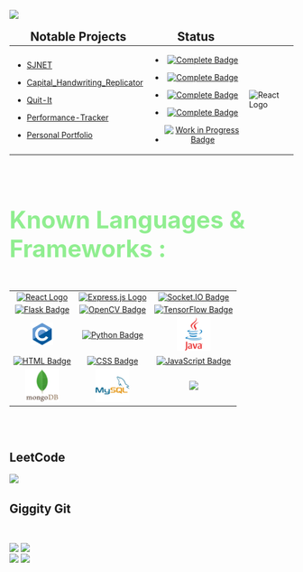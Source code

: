 <br>
<a href="https://github.com/DenverCoder1/readme-typing-svg">
  <img src="https://readme-typing-svg.herokuapp.com?lines=The+Name+is+SJ;%0AAbhijith+SJ&width=500&height=80&color=00992C&size=40">
</a>

<div align="center">
  <table>
    <thead>
      <tr>
        <td><div align = "center" style="font-size:1.5em;"><strong>Notable Projects</div></td>
        <td><div align = "center" style="font-size:1.5em;"><strong>Status</div></td>
        <td></td>
      </tr>
    </thead>
    <tbody>
    <tr>
    <td>
      <ul>
        <li><p><a href="https://github.com/AGENTSJ/SJNET">SJNET</a></p></li>
        <li><a href="https://github.com/AGENTSJ/Capital_Hand_Writing_Replicator"><p>Capital_Handwriting_Replicator</p></a></li>
        <li><a href="https://github.com/AGENTSJ/Quit-It"><p>Quit-It</p></li>
        <li><a href="https://github.com/AGENTSJ/Performance-Tracker"><p>Performance-Tracker</p></a></li>
        <li><a href="https://github.com/AGENTSJ/Portfolio"><p>Personal Portfolio</p></a></li>
      </ul>
    </td>
    <td>
        <ul>
          <li>
            <p align="center">
              <a href="https://github.com/AGENTSJ/SJNET">
              <img src="https://img.shields.io/badge/Complete-%2328a745.svg?style=for-the-badge&logo=checkmarx&logoColor=white" alt="Complete Badge">
              </a>
            </p>
          </li>
          <li>
            <p align="center">
              <a href="https://github.com/AGENTSJ/Capital_Hand_Writing_Replicator">
              <img src="https://img.shields.io/badge/Complete-%2328a745.svg?style=for-the-badge&logo=checkmarx&logoColor=white" alt="Complete Badge">
              </a>
            </p>
          </li>
          <li>
            <p align="center">
                <a href="https://github.com/AGENTSJ/Quit-It">
                <img src="https://img.shields.io/badge/Complete-%2328a745.svg?style=for-the-badge&logo=checkmarx&logoColor=white" alt="Complete Badge">
                </a>
            </p>
          </li>
          <li>
            <p align="center">
              <a href="https://github.com/AGENTSJ/Performance-Tracker">
              <img src="https://img.shields.io/badge/Complete-%2328a745.svg?style=for-the-badge&logo=checkmarx&logoColor=white" alt="Complete Badge">
              </a>
            </p>
          </li>
          <li>
  <p align="center">
    <a href="https://github.com/AGENTSJ/Portfolio">
    <img src="https://img.shields.io/badge/Work_In_Progress-%23F48024.svg?style=for-the-badge&logo=construction&logoColor=white" alt="Work in Progress Badge">
    </a>
</p></li>
      </ul>
    </td>
  <td>
  <img src="https://github.com/AGENTSJ/SJNET/assets/109428699/4b56ab5d-a444-479b-a9de-69ac7bc982a0" alt="React Logo" width="300" height="300">
  </td>
  </tr>
</tbody>
<table>
</div>
  <br/>
<div align = "left" style="font-size:2em;">
<h2 style="color: #90EE90;">Known Languages & Frameworks :</h2>
</div>
<div align="center">
  <table>
    <tr>
      <td align="center">
        <a href="https://react.dev/">
        <img src="https://upload.wikimedia.org/wikipedia/commons/thumb/a/a7/React-icon.svg/1280px-React-icon.svg.png" alt="React Logo"  height="48">
        </a>
      </td>
      <td align="center">
      <a href="https://expressjs.com/">
        <img src="https://img.shields.io/badge/Express.js-000000?style=for-the-badge&logo=express&logoColor=white" alt="Express.js Logo">
      </a></td>
        <td align="center">
          <a href="https://socket.io/">
        <img src="https://img.shields.io/badge/Socket.IO-010101?style=for-the-badge&logo=socket.io&logoColor=white" alt="Socket.IO Badge">
      </td>
      </td>
    </tr>
    <tr>
      <td align="center">
      <a href="https://flask.palletsprojects.com/en/3.0.x/">
        <img src="https://img.shields.io/badge/Flask-000000?style=for-the-badge&logo=flask&logoColor=white" alt="Flask Badge"></a>
      </td>
      <td align="center">
      <a href="https://opencv.org/">
        <img src="https://img.shields.io/badge/OpenCV-5C3EE8?style=for-the-badge&logo=opencv&logoColor=white" alt="OpenCV Badge"></a>
      </td>
      <td align="center">
      <a href="https://www.tensorflow.org/">
        <img src="https://img.shields.io/badge/TensorFlow-FF6F00?style=for-the-badge&logo=tensorflow&logoColor=white" alt="TensorFlow Badge"></a>
      </td>
    </tr>
    <tr>
      <td align="center">
        <a href="https://www.cprogramming.com/" target="_blank"> 
    <img src="https://raw.githubusercontent.com/devicons/devicon/master/icons/c/c-original.svg" alt="c" width="40" height="40"/> </a>
      </a>
      </td>
      <td align="center">
      <a href="https://www.python.org/doc/">
        <img src="https://img.shields.io/badge/Python-3776AB?style=for-the-badge&logo=python&logoColor=white" alt="Python Badge"></a>
      </td>
      <td align="center">
      <a href="https://dev.java/">
        <img src="https://github.com/devicons/devicon/blob/master/icons/java/java-original-wordmark.svg" height="60" alt="Java Badge"></a>
      </td>
    </tr>
    <tr>
      <td align="center">
      <a href="https://developer.mozilla.org/en-US/docs/Web/HTML">
        <img src="https://img.shields.io/badge/HTML-E34F26?style=for-the-badge&logo=html5&logoColor=white" alt="HTML Badge"></a>
      </td>
      <td align="center">
      <a href="https://developer.mozilla.org/en-US/docs/Web/CSS">
        <img src="https://img.shields.io/badge/CSS-1572B6?style=for-the-badge&logo=css3&logoColor=white" alt="CSS Badge"></a>
      </td>
      <td align="center">
      <a href="https://developer.mozilla.org/en-US/docs/Web/JavaScript">
        <img src="https://img.shields.io/badge/JavaScript-F7DF1E?style=for-the-badge&logo=javascript&logoColor=black" alt="JavaScript Badge"></a>
      </td>
    </tr>
    <tr>
    <td align="center">
    <a href="https://www.mongodb.com/"><img src="https://github.com/devicons/devicon/blob/master/icons/mongodb/mongodb-original-wordmark.svg" height="60"></a>
    </td>
    <td align="center">
    <a href="https://www.mysql.com/"><img src="https://github.com/devicons/devicon/blob/master/icons/mysql/mysql-original-wordmark.svg" height="60"></a>
    </td>
    <td align="center">
    <a href="https://developer.mozilla.org/en-US/docs/Web/API/IndexedDB_API"><img src="https://img.shields.io/badge/IndexedDB-%231C2022.svg?style=for-the-badge&logo=indexeddb&logoColor=white"></a>
    </td>
    </tr>
  </table>
  <br/>
</div>
<br>

## LeetCode
![](https://leetcard.jacoblin.cool/Abhijith_SJ?theme=dark&font=Trykker?cache=0)
  
## Giggity Git
<br>

![](http://github-profile-summary-cards.vercel.app/api/cards/repos-per-language?username=AGENTSJ&theme=2077)
![](http://github-profile-summary-cards.vercel.app/api/cards/most-commit-language?username=AGENTSJ&theme=2077)
<br/>
![](http://github-profile-summary-cards.vercel.app/api/cards/stats?username=AGENTSJ&theme=2077)
![](http://github-profile-summary-cards.vercel.app/api/cards/productive-time?username=AGENTSJ&theme=2077&utcOffset=8)
<!---
AGENTSJ/AGENTSJ is a ✨ special ✨ repository because its `README.md` (this file) appears on your GitHub profile.
You can click the Preview link to take a look at your changes.
--->
